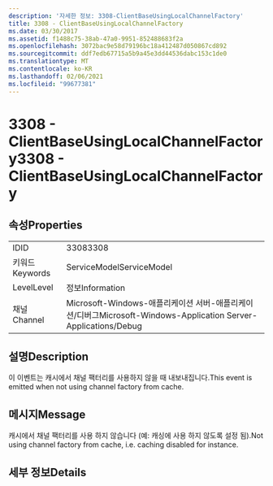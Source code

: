 ```yaml
---
description: '자세한 정보: 3308-ClientBaseUsingLocalChannelFactory'
title: 3308 - ClientBaseUsingLocalChannelFactory
ms.date: 03/30/2017
ms.assetid: f1488c75-38ab-47a0-9951-852488683f2a
ms.openlocfilehash: 3072bac9e58d79196bc18a412487d050867cd892
ms.sourcegitcommit: ddf7edb67715a5b9a45e3dd44536dabc153c1de0
ms.translationtype: MT
ms.contentlocale: ko-KR
ms.lasthandoff: 02/06/2021
ms.locfileid: "99677381"
---
```

# <a name="3308---clientbaseusinglocalchannelfactory"></a><span data-ttu-id="43ab0-103">3308 - ClientBaseUsingLocalChannelFactory</span><span class="sxs-lookup"><span data-stu-id="43ab0-103">3308 - ClientBaseUsingLocalChannelFactory</span></span>

## <a name="properties"></a><span data-ttu-id="43ab0-104">속성</span><span class="sxs-lookup"><span data-stu-id="43ab0-104">Properties</span></span>  
  
|||  
|-|-|  
|<span data-ttu-id="43ab0-105">ID</span><span class="sxs-lookup"><span data-stu-id="43ab0-105">ID</span></span>|<span data-ttu-id="43ab0-106">3308</span><span class="sxs-lookup"><span data-stu-id="43ab0-106">3308</span></span>|  
|<span data-ttu-id="43ab0-107">키워드</span><span class="sxs-lookup"><span data-stu-id="43ab0-107">Keywords</span></span>|<span data-ttu-id="43ab0-108">ServiceModel</span><span class="sxs-lookup"><span data-stu-id="43ab0-108">ServiceModel</span></span>|  
|<span data-ttu-id="43ab0-109">Level</span><span class="sxs-lookup"><span data-stu-id="43ab0-109">Level</span></span>|<span data-ttu-id="43ab0-110">정보</span><span class="sxs-lookup"><span data-stu-id="43ab0-110">Information</span></span>|  
|<span data-ttu-id="43ab0-111">채널</span><span class="sxs-lookup"><span data-stu-id="43ab0-111">Channel</span></span>|<span data-ttu-id="43ab0-112">Microsoft-Windows-애플리케이션 서버-애플리케이션/디버그</span><span class="sxs-lookup"><span data-stu-id="43ab0-112">Microsoft-Windows-Application Server-Applications/Debug</span></span>|  
  
## <a name="description"></a><span data-ttu-id="43ab0-113">설명</span><span class="sxs-lookup"><span data-stu-id="43ab0-113">Description</span></span>  

 <span data-ttu-id="43ab0-114">이 이벤트는 캐시에서 채널 팩터리를 사용하지 않을 때 내보내집니다.</span><span class="sxs-lookup"><span data-stu-id="43ab0-114">This event is emitted when not using channel factory from cache.</span></span>  
  
## <a name="message"></a><span data-ttu-id="43ab0-115">메시지</span><span class="sxs-lookup"><span data-stu-id="43ab0-115">Message</span></span>  

 <span data-ttu-id="43ab0-116">캐시에서 채널 팩터리를 사용 하지 않습니다 (예: 캐싱에 사용 하지 않도록 설정 됨).</span><span class="sxs-lookup"><span data-stu-id="43ab0-116">Not using channel factory from cache, i.e. caching disabled for instance.</span></span>  
  
## <a name="details"></a><span data-ttu-id="43ab0-117">세부 정보</span><span class="sxs-lookup"><span data-stu-id="43ab0-117">Details</span></span>
